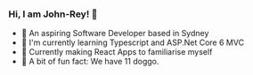 ### Hi, I am John-Rey! 👋

- 🙌 An aspiring Software Developer based in Sydney
- 🌱 I'm currently learning Typescript and ASP.Net Core 6 MVC
- 👾 Currently making React Apps to familiarise myself
- 🐶 A bit of fun fact: We have 11 doggo.

<!--
**jyvillad/jyvillad** is a ✨ _special_ ✨ repository because its `README.md` (this file) appears on your GitHub profile.

Here are some ideas to get you started:

- 🔭 I’m currently working on ...
- 🌱 I’m currently learning ...
- 👯 I’m looking to collaborate on ...
- 🤔 I’m looking for help with ...
- 💬 Ask me about ...
- 📫 How to reach me: ...
- 😄 Pronouns: ...
- ⚡ Fun fact: ...
-->
